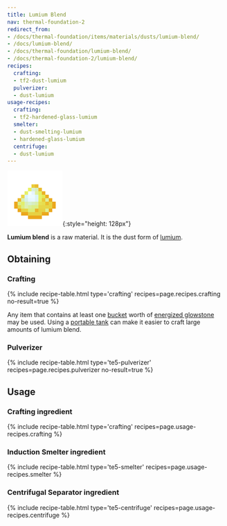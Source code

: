 ```yaml
---
title: Lumium Blend
nav: thermal-foundation-2
redirect_from:
- /docs/thermal-foundation/items/materials/dusts/lumium-blend/
- /docs/lumium-blend/
- /docs/thermal-foundation/lumium-blend/
- /docs/thermal-foundation-2/lumium-blend/
recipes:
  crafting:
  - tf2-dust-lumium
  pulverizer:
  - dust-lumium
usage-recipes:
  crafting:
  - tf2-hardened-glass-lumium
  smelter:
  - dust-smelting-lumium
  - hardened-glass-lumium
  centrifuge:
  - dust-lumium
---
```


![Lumium blend](/assets/images/thermal-foundation-2/dust-lumium.png){:style="height: 128px"}


**Lumium blend** is a raw material. It is the dust form of
[lumium](/docs/1.12/thermal-foundation-2/lumium-ingot/).


Obtaining
---------

### Crafting
{% include recipe-table.html type='crafting' recipes=page.recipes.crafting no-result=true %}

Any item that contains at least one
[bucket](https://minecraft.gamepedia.com/Bucket) worth of [energized
glowstone](/docs/1.12/thermal-foundation-2/energized-glowstone/) may be used. Using a [portable
tank](/docs/1.12/thermal-expansion-5/portable-tank/) can make it easier to craft large amounts of lumium
blend.

### Pulverizer
{% include recipe-table.html type='te5-pulverizer' recipes=page.recipes.pulverizer no-result=true %}


Usage
-----

### Crafting ingredient
{% include recipe-table.html type='crafting' recipes=page.usage-recipes.crafting %}

### Induction Smelter ingredient
{% include recipe-table.html type='te5-smelter' recipes=page.usage-recipes.smelter %}

### Centrifugal Separator ingredient
{% include recipe-table.html type='te5-centrifuge' recipes=page.usage-recipes.centrifuge %}
